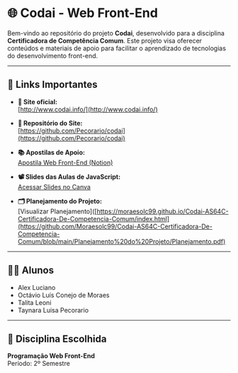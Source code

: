 # 🌐 Codai - Web Front-End

Bem-vindo ao repositório do projeto **Codai**, desenvolvido para a disciplina **Certificadora de Competência Comum**. Este projeto visa oferecer conteúdos e materiais de apoio para facilitar o aprendizado de tecnologias do desenvolvimento front-end.

---

## 🔗 Links Importantes

- **🔸 Site oficial:**  
  [http://www.codai.info/](http://www.codai.info/)

- **📁 Repositório do Site:**  
  [https://github.com/Pecorario/codai](https://github.com/Pecorario/codai)

- **📚 Apostilas de Apoio:**  
  [Apostila Web Front-End (Notion)](https://coconut-snow-88e.notion.site/CODA-Apostila-Web-Frontend-200027be029e8069b9fad8b80a1237d8)

- **📽️ Slides das Aulas de JavaScript:**  
  [Acessar Slides no Canva](https://www.canva.com/design/DAGpBNmKbWU/DWl7F1Puc_T2OScn6fW_Xw/edit?utm_content=DAGpBNmKbWU&utm_campaign=designshare&utm_medium=link2&utm_source=sharebutton)

- **🗂️ Planejamento do Projeto:**  
  [Visualizar Planejamento]([https://moraesolc99.github.io/Codai-AS64C-Certificadora-De-Competencia-Comum/index.html](https://github.com/Moraesolc99/Codai-AS64C-Certificadora-De-Competencia-Comum/blob/main/Planejamento%20do%20Projeto/Planejamento.pdf)

---

## 👨‍💻 Alunos

- Alex Luciano  
- Octávio Luís Conejo de Moraes  
- Talita Leoni  
- Taynara Luisa Pecorario

---

## 🧩 Disciplina Escolhida

**Programação Web Front-End**  
Período: 2º Semestre
